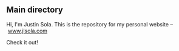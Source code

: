 ## Main directory

Hi, I'm Justin Sola. This is the repository for my personal website – www.jlsola.com

Check it out!
